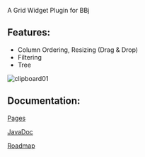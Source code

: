 
A Grid Widget Plugin for BBj

Features:
---------

- Column Ordering, Resizing (Drag & Drop)
- Filtering
- Tree 

![clipboard01](https://user-images.githubusercontent.com/4833070/38723387-302ac934-3f01-11e8-8c8a-13d3e96b39a3.jpg)


Documentation:
--------------

[Pages](https://bbj-plugins.github.io/BBjGridExWidget/)

[JavaDoc](https://bbj-plugins.github.io/BBjGridExWidget/javadoc)

[Roadmap](https://docs.google.com/spreadsheets/d/14klkzsAGiuStRJulEWxxF1YVrDEa04P26te-jWRnDCc/edit?usp=sharing)


